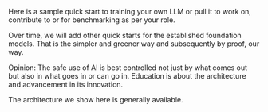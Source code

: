 Here is a sample quick start to training your own LLM or pull it to work on, contribute to or for benchmarking as 
per your role.

Over time, we will add other quick starts for the established foundation models. That is the simpler and greener way 
and subsequently by proof, our way.

Opinion:
The safe use of AI is best controlled not just by what comes out but also in what goes in or can go in.
Education is about the architecture and advancement in its innovation. 

The architecture we show here is generally available. 
